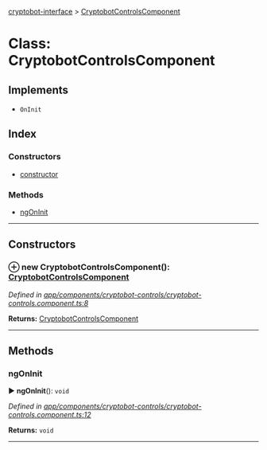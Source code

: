 [cryptobot-interface](../README.md) > [CryptobotControlsComponent](../classes/cryptobotcontrolscomponent.md)



# Class: CryptobotControlsComponent

## Implements

* `OnInit`

## Index

### Constructors

* [constructor](cryptobotcontrolscomponent.md#markdown-header-constructor)


### Methods

* [ngOnInit](cryptobotcontrolscomponent.md#markdown-header-ngoninit)



---
## Constructors



### ⊕ **new CryptobotControlsComponent**(): [CryptobotControlsComponent](cryptobotcontrolscomponent.md)


*Defined in [app/components/cryptobot-controls/cryptobot-controls.component.ts:8](https://github.com/WilliamRADFunk/cryptobot-interface/blob/5de8bfa/src/app/components/cryptobot-controls/cryptobot-controls.component.ts#L8)*





**Returns:** [CryptobotControlsComponent](cryptobotcontrolscomponent.md)

---


## Methods


###  ngOnInit

► **ngOnInit**(): `void`



*Defined in [app/components/cryptobot-controls/cryptobot-controls.component.ts:12](https://github.com/WilliamRADFunk/cryptobot-interface/blob/5de8bfa/src/app/components/cryptobot-controls/cryptobot-controls.component.ts#L12)*





**Returns:** `void`





___



